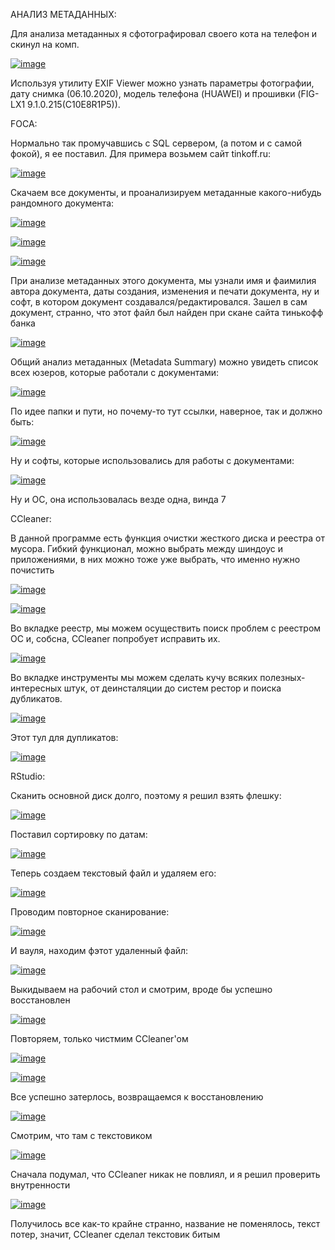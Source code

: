 АНАЛИЗ МЕТАДАННЫХ:

Для анализа метаданных я сфотографировал своего кота на телефон и скинул на комп.

<a href="https://ibb.co/vBkKtfQ"><img src="https://i.ibb.co/j5D1pqW/image.png" alt="image" border="0"></a>

Используя утилиту EXIF Viewer можно узнать параметры фотографии, дату снимка (06.10.2020), модель телефона (HUAWEI) и прошивки (FIG-LX1 9.1.0.215(C10E8R1P5)).

FOCA:

Нормально так промучавшись с SQL сервером, (а потом и с самой фокой), я ее поставил. Для примера возьмем сайт tinkoff.ru:

<a href="https://ibb.co/V2LJMnT"><img src="https://i.ibb.co/86mNPv9/image.png" alt="image" border="0"></a>

Скачаем все документы, и проанализируем метаданные какого-нибудь рандомного документа:

<a href="https://ibb.co/hgj5bzf"><img src="https://i.ibb.co/ZfPs5Dm/image.png" alt="image" border="0"></a>

<a href="https://ibb.co/YpRrqBd"><img src="https://i.ibb.co/0hDwdy9/image.png" alt="image" border="0"></a>

<a href="https://ibb.co/mSpV4Kx"><img src="https://i.ibb.co/1bctTNS/image.png" alt="image" border="0"></a>

При анализе метаданных этого документа, мы узнали имя и фаимилия автора документа, даты создания, изменения и печати документа, ну и софт, в котором документ создавался/редактировался.
Зашел в сам документ, странно, что этот файл был найден при скане сайта тинькофф банка

<a href="https://ibb.co/Yb5pM8j"><img src="https://i.ibb.co/GFZcLkP/image.png" alt="image" border="0"></a>

Общий анализ метаданных (Metadata Summary) можно увидеть список всех юзеров, которые работали с документами:

<a href="https://ibb.co/Mpg8ybh"><img src="https://i.ibb.co/vmcsCbB/image.png" alt="image" border="0"></a>

По идее папки и пути, но почему-то тут ссылки, наверное, так и должно быть:

<a href="https://ibb.co/k4xvnc8"><img src="https://i.ibb.co/BytFDsZ/image.png" alt="image" border="0"></a>

Ну и софты, которые использовались для работы с документами:

<a href="https://ibb.co/X3Ck5Bf"><img src="https://i.ibb.co/k9S6DnV/image.png" alt="image" border="0"></a>

Ну и ОС, она использовалась везде одна, винда 7 

CCleaner:

В данной программе есть функция очистки жесткого диска и реестра от мусора. Гибкий функционал, можно выбрать между шиндоус и приложениями, в них можно тоже уже выбрать, что именно нужно почистить 

<a href="https://ibb.co/VJ05Qxr"><img src="https://i.ibb.co/5GXwnkt/image.png" alt="image" border="0"></a>

<a href="https://ibb.co/MSPTTFV"><img src="https://i.ibb.co/QQYBByN/image.png" alt="image" border="0"></a>

Во вкладке реестр, мы можем осуществить поиск проблем с реестром ОС и, собсна, CCleaner попробует исправить их.

<a href="https://ibb.co/QfCVxX1"><img src="https://i.ibb.co/FK01dnj/image.png" alt="image" border="0"></a>

Во вкладке инструменты мы можем сделать кучу всяких полезных-интересных штук, от деинсталяции до систем рестор и поиска дубликатов.

<a href="https://ibb.co/9pFyQ7H"><img src="https://i.ibb.co/WHbBmLv/image.png" alt="image" border="0"></a>

Этот тул для дупликатов:

<a href="https://ibb.co/gVVsGmV"><img src="https://i.ibb.co/pyyCgby/image.png" alt="image" border="0"></a>

RStudio:

Сканить основной диск долго, поэтому я решил взять флешку:

<a href="https://ibb.co/r2gDg3m"><img src="https://i.ibb.co/9HJQJhN/image.png" alt="image" border="0"></a>

Поставил сортировку по датам:

<a href="https://ibb.co/cN1LM9w"><img src="https://i.ibb.co/8j0cTwb/image.png" alt="image" border="0"></a>

Теперь создаем текстовый файл и удаляем его:

<a href="https://ibb.co/dQb5NNp"><img src="https://i.ibb.co/55YRQQj/image.png" alt="image" border="0"></a>

Проводим повторное сканирование:

<a href="https://ibb.co/FYKsmQQ"><img src="https://i.ibb.co/jwTVbCC/image.png" alt="image" border="0"></a>

И вауля, находим фэтот удаленный файл:

<a href="https://ibb.co/M5hxMND"><img src="https://i.ibb.co/PzYvwCZ/image.png" alt="image" border="0"></a>

Выкидываем на рабочий стол и смотрим, вроде бы успешно восстановлен

<a href="https://ibb.co/fH2rtP7"><img src="https://i.ibb.co/BBtTjSR/image.png" alt="image" border="0"></a>

Повторяем, только чистмим ССleaner'ом

<a href="https://ibb.co/kXgWY8Z"><img src="https://i.ibb.co/HqDkmzZ/image.png" alt="image" border="0"></a>

<a href="https://ibb.co/tqrJN0q"><img src="https://i.ibb.co/5rHRzQr/image.png" alt="image" border="0"></a>

Все успешно затерлось, возвращаемся к восстановлению

<a href="https://ibb.co/wC9wDy6"><img src="https://i.ibb.co/tc7xyBC/image.png" alt="image" border="0"></a>

Смотрим, что там с текстовиком

<a href="https://ibb.co/2yzRdwJ"><img src="https://i.ibb.co/ZVQvx39/image.png" alt="image" border="0"></a>

Сначала подумал, что CCleaner никак не повлиял, и я решил проверить внутренности 

<a href="https://ibb.co/yWpLK4B"><img src="https://i.ibb.co/nzBh4P8/image.png" alt="image" border="0"></a>

Получилось все как-то крайне странно, название не поменялось, текст потер, значит, CCleaner сделал текстовик битым


